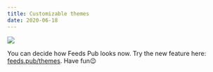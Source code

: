 ```yaml
---
title: Customizable themes
date: 2020-06-18
---
```


[![](https://timqian-imgs.s3.ap-southeast-1.amazonaws.com/2020-06-Group%204.png)](https://feeds.pub/themes)

You can decide how Feeds Pub looks now. Try the new feature here: [feeds.pub/themes](https://feeds.pub/themes). Have fun😉